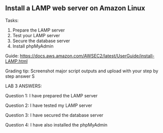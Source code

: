 ## Install a LAMP web server on Amazon Linux

Tasks:

1. Prepare the LAMP server
2. Test your LAMP server
3. Secure the database server
4. Install phpMyAdmin


Guide: https://docs.aws.amazon.com/AWSEC2/latest/UserGuide/install-LAMP.html

Grading tip:  Screenshot major script outputs and upload with your step by step answer
S

LAB 3 ANSWERS:

Question 1: I have prepared the LAMP server

Question 2: I have tested my LAMP server

Question 3: I have secured the database server

Question 4: I have also installed the phpMyAdmin
